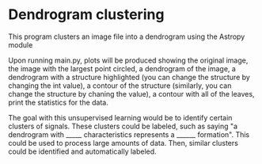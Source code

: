 # Dendrogram clustering

This program clusters an image file into a dendrogram using the Astropy module

Upon running main.py, plots will be produced showing the original image, 
the image with the largest point circled, a dendrogram of the image, a dendrogram
with a structure highlighted (you can change the structure by changing the int value),
a contour of the structure (similarly, you can change the structure by chaning the value),
a contour with all of the leaves, print the statistics for the data.

The goal with this unsupervised learning would be to identify certain clusters of signals.
These clusters could be labeled, such as saying "a dendrogram with _____ characteristics 
represents a ______ formation". This could be used to process large amounts of 
data. Then, similar clusters could be identified and automatically labeled. 